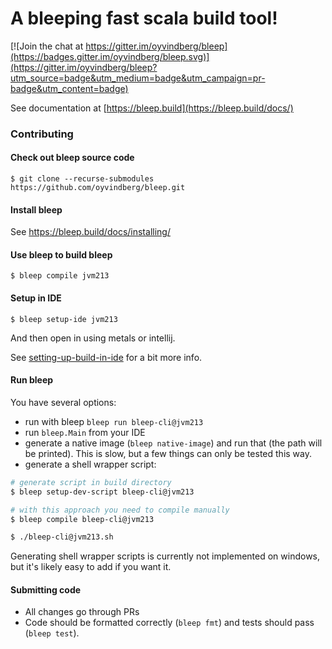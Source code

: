 # A bleeping fast scala build tool!

[![Join the chat at https://gitter.im/oyvindberg/bleep](https://badges.gitter.im/oyvindberg/bleep.svg)](https://gitter.im/oyvindberg/bleep?utm_source=badge&utm_medium=badge&utm_campaign=pr-badge&utm_content=badge)

See documentation at [https://bleep.build](https://bleep.build/docs/)


### Contributing

#### Check out bleep source code
```
$ git clone --recurse-submodules https://github.com/oyvindberg/bleep.git
```

#### Install bleep 
See https://bleep.build/docs/installing/

#### Use bleep to build bleep
```
$ bleep compile jvm213
```

#### Setup in IDE

```
$ bleep setup-ide jvm213
```
And then open in using metals or intellij.

See [setting-up-build-in-ide](https://bleep.build/docs/usage/selecting-projects/#setting-up-build-in-ide) for a bit more info.

#### Run bleep

You have several options:
- run with bleep `bleep run bleep-cli@jvm213`
- run `bleep.Main` from your IDE
- generate a native image (`bleep native-image`) and run that (the path will be printed).
This is slow, but a few things can only be tested this way.
- generate a shell wrapper script:
```sh
# generate script in build directory
$ bleep setup-dev-script bleep-cli@jvm213

# with this approach you need to compile manually
$ bleep compile bleep-cli@jvm213

$ ./bleep-cli@jvm213.sh
```
Generating shell wrapper scripts is currently not implemented on windows, but it's likely easy to add if you want it.

#### Submitting code
- All changes go through PRs
- Code should be formatted correctly (`bleep fmt`) and tests should pass (`bleep test`).
